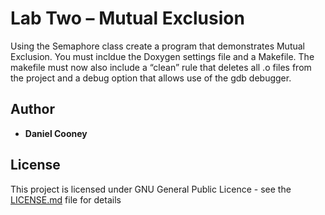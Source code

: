 # Lab Two – Mutual Exclusion

Using the Semaphore class create a program that demonstrates Mutual Exclusion. You must  incldue the Doxygen settings file and a Makefile.  The makefile must now also include a “clean” rule that deletes all .o files from the project and a debug option that allows use of the gdb debugger. 


## Author

* **Daniel Cooney**
## License

This project is licensed under GNU General Public Licence - see the [LICENSE.md](LICENSE.md) file for details
